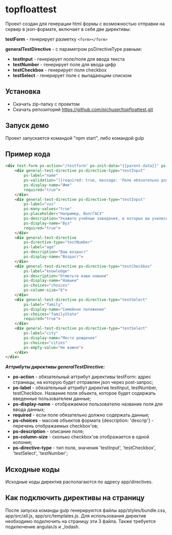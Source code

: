 # topfloattest
Проект создан для генерации html формы с возможностью отправки на сервер в json-формате, включает в себя две директивы:

**testForm** - генерирует разметку ```<form></form>```

**generalTestDirective** - с параметром psDirectiveType равным:
* **testInput** - генерирует поле/поля для ввода текста
* **testNumber** - генерирует поле для ввода цифр
* **testCheckbox** - генерирует поля checkbox
* **testSelect** - генерирует поле с выпадающим списком

## Установка
* Скачать zip-папку с проектом
* Скачать репозиторий https://github.com/pichuser/topfloattest.git

## Запуск демо
Проект запускается командой "npm start", либо командой gulp

## Пример кода
```html
<div test-form ps-action="/testform" ps-init-data="{{parent.data}}" ps-form-name="Анкета">  
    <div general-test-directive ps-directive-type="testInput"
        ps-label="name"
        ps-validation="[{required: true, message: 'Поле обязательно для заполнения'}]"
        ps-display-name="Имя"
        required="true">
    </div>
    <div general-test-directive ps-directive-type="testInput"
        ps-label="vuz"
        ps-many-values="true"
        ps-placeholder="Например, ВолгГАСУ"
        ps-description="Укажите учебные заведения, в которых вы учились."
        ps-display-name="Вуз"
        required="true">
    </div>
    <div general-test-directive
        ps-directive-type="testNumber"
        ps-label="age"
		ps-description="Ваш возраст"
        ps-display-name="Возраст">
    </div>
    <div general-test-directive ps-directive-type="testCheckbox"
        ps-label="knowledge"
        ps-description="Отметьте ваши навыки"
        ps-display-name="Навыки"
        ps-choices="choices"
        ps-column-size="6">
    </div>
    <div general-test-directive ps-directive-type="testSelect"
        ps-label="family"
        ps-display-name="Семейное положение"
        ps-choices="familyState"
        required="true">
    </div>
	<div general-test-directive ps-directive-type="testSelect"
        ps-label="city"
        ps-display-name="Место рождения"
        ps-choices="cities"
		ps-empty-value="Не важно">
    </div>
</div>
```
_**Аттрибуты директивы generalTestDirective:**_
* **ps-action** - обязательный аттрибут директивы testForm: адрес страницы, на которую будет отправлен json через post-запрос;
* **ps-label** - обязательный аттрибут директив testInput, testNumber, testCheckbox. Название поля объекта, которое будет содержать введенные пользователем данные;
* **ps-display-name** - отображаемое пользователю название поля для ввода данных;
* **required** - если поле обязательно должно содержать данные;
* **ps-choices** - массив объектов формата {description: 'descrip'} - перечень отображаемых checkbox'ов;
* **ps-description** - описание поля;
* **ps-column-size** - сколько checkbox'ов отображается в одной колонке;
* **ps-directive-type** - тип поля, значения 'testInput', 'testCheckbox', 'testSelect', 'testNumber';

## Исходные коды
Исходные коды директив располагаются по адресу app/directives. 

## Как подключить директивы на страницу
После запуска команды gulp генерируются файлы app/styles/bundle.css, app/src/all.js, app/src/templates.js. Для использования директив необходимо подключить на страницу эти 3 файла. Также требуется подключение angularJs и _lodash.
